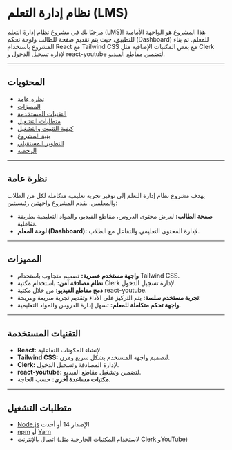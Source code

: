 # نظام إدارة التعلم (LMS)

مرحبًا بك في مشروع نظام إدارة التعلم (LMS)! هذا المشروع هو الواجهة الأمامية للتطبيق، حيث يتم تقديم صفحة للطالب ولوحة تحكم (Dashboard) للمعلم. تم بناء المشروع باستخدام React مع Tailwind CSS مع بعض المكتبات الإضافية مثل Clerk لإدارة تسجيل الدخول و react-youtube لتضمين مقاطع الفيديو.

---

## المحتويات

- [نظرة عامة](#نظرة-عامة)
- [المميزات](#المميزات)
- [التقنيات المستخدمة](#التقنيات-المستخدمة)
- [متطلبات التشغيل](#متطلبات-التشغيل)
- [كيفية التثبيت والتشغيل](#كيفية-التثبيت-والتشغيل)
- [بنية المشروع](#بنية-المشروع)
- [التطوير المستقبلي](#التطوير-المستقبلي)
- [الرخصة](#الرخصة)

---

## نظرة عامة

يهدف مشروع نظام إدارة التعلم إلى توفير تجربة تعليمية متكاملة لكل من الطلاب والمعلمين. يقدم المشروع واجهتين رئيسيتين:

- **صفحة الطالب:** لعرض محتوى الدروس، مقاطع الفيديو، والمواد التعليمية بطريقة تفاعلية.
- **لوحة المعلم (Dashboard):** لإدارة المحتوى التعليمي والتفاعل مع الطلاب.

---

## المميزات

- **واجهة مستخدم عصرية:** تصميم متجاوب باستخدام Tailwind CSS.
- **نظام مصادقة آمن:** باستخدام مكتبة Clerk لإدارة تسجيل الدخول.
- **دمج مقاطع الفيديو:** من خلال مكتبة react-youtube.
- **تجربة مستخدم سلسة:** يتم التركيز على الأداء وتقديم تجربة سريعة ومريحة.
- **واجهة تحكم متكاملة للمعلم:** تسهل إدارة الدروس والمواد التعليمية.

---

## التقنيات المستخدمة

- **React:** لإنشاء المكونات التفاعلية.
- **Tailwind CSS:** لتصميم واجهة المستخدم بشكل سريع ومرن.
- **Clerk:** لإدارة المصادقة وتسجيل الدخول.
- **react-youtube:** لتضمين وتشغيل مقاطع الفيديو.
- **مكتبات مساعدة أخرى:** حسب الحاجة.

---

## متطلبات التشغيل

- [Node.js](https://nodejs.org/) الإصدار 14 أو أحدث
- [npm](https://www.npmjs.com/) أو [Yarn](https://yarnpkg.com/)
- اتصال بالإنترنت (لاستخدام المكتبات الخارجية مثل Clerk وYouTube)


